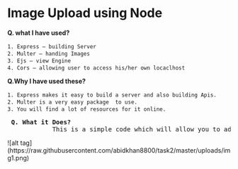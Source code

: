 # Image Upload using Node

 <strong>Q. what I have used?</strong>
 
    1. Express – building Server
    2. Multer – handing Images
    3. Ejs – view Engine
    4. Cors – allowing user to access his/her own locaclhost
 
 
 <strong>Q.Why I have used these?</strong>
 
    1. Express makes it easy to build a server and also building Apis.
    2. Multer is a very easy package  to use.
    3. You will find a lot of resources for it online.
</pre>    
<pre>
 <strong>Q. What it Does?</strong>
            This is a simple code which will allow you to add photos to server. Frist when you start the app you will see the following screen
</pre>
![alt tag](https://raw.githubusercontent.com/abidkhan8800/task2/master/uploads/img1.png) 

